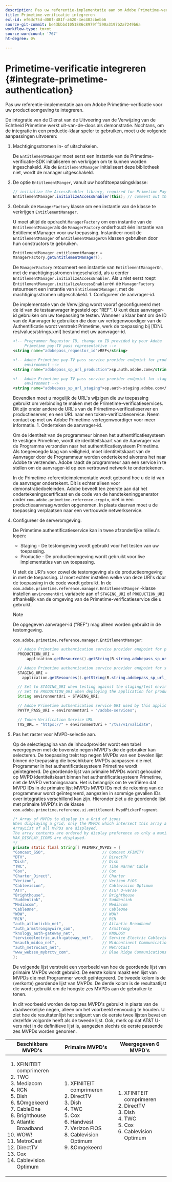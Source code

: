 ```yaml
---
description: Pas uw referentie-implementatie aan om Adobe Primetime-verificatie voor uw productieomgeving te integreren.
title: Primetime-verificatie integreren
exl-id: ef6dc75d-d00f-481f-a620-4ec402cbebb6
source-git-commit: be43bbbd1051886c8979ff590a3197b2a7249b6a
workflow-type: tm+mt
source-wordcount: '767'
ht-degree: 0%

---
```


# Primetime-verificatie integreren {#integrate-primetime-authentication}

Pas uw referentie-implementatie aan om Adobe Primetime-verificatie voor uw productieomgeving te integreren.

De integratie van de Dienst van de Uitvoering van de Verwijzing van de Echtheid Primetime werkt uit-van-de-doos als demonstratie. Nochtans, om de integratie in een productie-klaar speler te gebruiken, moet u de volgende aanpassingen uitvoeren:

1. Machtigingsstromen in- of uitschakelen.

   De `EntitlementManager` moet eerst een instantie van de Primetime-verificatie-SDK initialiseren en verkrijgen om te kunnen worden ingeschakeld. Als de `EntitlementManager` initialiseert deze bibliotheek niet, wordt de manager uitgeschakeld.
1. De optie `EntitlementManger`, vanuit uw hoofdtoepassingsklasse:

   ```java
   // initialize the AccessEnabler library, required for Primetime PayTV Pass entitlement workflows 
   EntitlementManager.initializeAccessEnabler(this); // comment out this line to disable entitlement workflows
   ```

1. Gebruik de `ManagerFactory` klasse om een instantie van de klasse te verkrijgen `EntitlementManager`.

   U moet altijd de opdracht `ManagerFactory` om een instantie van de `EntitlementManager`als de `ManagerFactory` onderhoudt één instantie van EntitlementManager voor uw toepassing. Instantieer nooit de `EntitlementManager` of `EntitlementManagerOn` klassen gebruiken door hun constructors te gebruiken.

   ```java
   EntitlementManager entitlementManager =  
   ManagerFactory.getEntitlementManager();
   ```

   De `ManagerFactory` retourneert een instantie van `EntitlementManagerOn`, met de machtigingsstromen ingeschakeld, als u eerder `EntitlementManager.initializeAccessEnabler`. Als u niet eerst roept `EntitlementManager.initializeAccessEnabler`en de `ManagerFactory` retourneert een instantie van `EntitlementManager`, met de machtigingsstromen uitgeschakeld. 1. Configureer de aanvrager-id.

   De implementatie van de Verwijzing wordt vooraf geconfigureerd met de id van de testaanvrager ingesteld op: &quot;REF&quot;. U kunt deze aanvrager-id gebruiken om uw toepassing te testen. Wanneer u klaar bent om de ID van de Aanvrager te gebruiken die door uw vertegenwoordiger van de Authentificatie wordt verstrekt Primetime, werk de toepassing bij [!DNL res/values/strings.xml] bestand met uw aanvrager-id.

   ```xml
   <!-- Programmer Requestor ID, change to ID provided by your Adobe  
        Primetime pay-TV pass representative --> 
   <string name="adobepass_requestor_id">REF</string> 
   
   <!-- Adobe Primetime pay-TV pass service provider endpoint for production 
        environment --> 
   <string name="adobepass_sp_url_production">sp.auth.adobe.com</string> 
   
   <!-- Adobe Primetime pay-TV pass service provider endpoint for staging  
        environment --> 
   <string name="adobepass_sp_url_staging">sp.auth-staging.adobe.com</string>
   ```

   Bovendien moet u mogelijk de URL&#39;s wijzigen die uw toepassing gebruikt om verbinding te maken met de Primetime-verificatieservices. Dit zijn onder andere de URL&#39;s van de Primetime-verificatieserver en productieserver, en een URL naar een token-verificatieservice. Neem contact op met uw Adobe Primetime-vertegenwoordiger voor meer informatie. 1. Onderteken de aanvrager-id.

   Om de identiteit van de programmeur binnen het authentificatiesysteem te vestigen Primetime, wordt de identiteitskaart van de Aanvrager van de Programma verzonden naar het authentificatiesysteem Primetime. Als toegevoegde laag van veiligheid, moet identiteitskaart van de Aanvrager door de Programmeur worden ondertekend alvorens het naar Adobe te verzenden. Adobe raadt de programmeur aan een service in te stellen om de aanvrager-id op een vertrouwd netwerk te ondertekenen.

   In de Primetime-referentieimplementatie wordt getoond hoe u de id van de aanvrager ondertekent. Dit is echter alleen voor demonstratiedoeleinden. Adobe beveelt ten zeerste aan dat het ondertekeningscertificaat en de code van de handtekeninggenerator onder `com.adobe.primetime.reference.crypto`, niet in een productieaanvraag worden opgenomen. In plaats daarvan moet u de toepassing verplaatsen naar een vertrouwde netwerkservice.

1. Configureer de serveromgeving.

   De Primetime authentificatieservice kan in twee afzonderlijke milieu&#39;s lopen:

   * Staging - De testomgeving wordt gebruikt voor het testen van uw toepassing.
   * Productie - De productieomgeving wordt gebruikt voor live implementaties van uw toepassing.

   U stelt de URI&#39;s voor zowel de testomgeving als de productieomgeving in met de toepassing. U moet echter instellen welke van deze URI&#39;s door de toepassing in de code wordt gebruikt. In de `com.adobe.primetime.reference.manager.EntitlementManger` -klasse instellen `environmentUri` variabele aan of `STAGING_URI` of `PRODUCTION_URI` afhankelijk van de omgeving van de Primetime-verificatieservice die u gebruikt.

   >[!NOTE]
   >
   >De opgegeven aanvrager-id (&quot;REF&quot;) mag alleen worden gebruikt in de testomgeving.

   `com.adobe.primetime.reference.manager.EntitlementManager`:

   ```java
     // Adobe Primetime authentication service provider endpoint for production environment 
     PRODUCTION_URI = 
         application.getResources().getString(R.string.adobepass_sp_url_production); 
   
     // Adobe Primetime authentication service provider endpoint for staging environment 
     STAGING_URI = 
       application.getResources().getString(R.string.adobepass_sp_url_staging); 
   
     // Set to STAGING_URI when testing against the staging/test environment 
     // Set to PRODUCTION_URI when deploying the application for production use 
     String environmentUri = STAGING_URI; 
   
     // Adobe Primetime authentication service URI used by this application 
     PAYTV_PASS_URI = environmentUri + "/adobe-services"; 
   
     // Token Verification Service URL 
     TVS_URL = "https://" + environmentUri + "/tvs/v1/validate";
   ```

1. Pas het raster voor MVPD-selectie aan.

   Op de selectiepagina van de inhoudprovider wordt een tabel weergegeven met de bovenste negen MVPD&#39;s die de gebruiker kan selecteren. De toepassing trekt top negen MVPDs van een bevolen lijst binnen de toepassing die beschikbare MVPDs aanpassen die met Programmer in het authentificatiesysteem Primetime wordt geïntegreerd. De geordende lijst van primaire MVPDs wordt gehouden op MVPD identiteitskaart binnen het authentificatiesysteem Primetime, niet de MVPD vertoningsnaam. Het is belangrijk om te verifiëren dat MVPD IDs in de primaire lijst MVPDs MVPD IDs met de rekening van de programmeur wordt geïntegreerd, aangezien in sommige gevallen IDs over integraties verschillend kan zijn. Hieronder ziet u de geordende lijst met primaire MVPD&#39;s in de klasse `com.adobe.primetime.reference.ui.entitlement.MvpdPickerFragment`.

   ```java
   /* Array of MVPDs to display in a Grid of icons 
   When displaying a grid, only the MVPDs which intersect this array and the 
   ArrayList of all MVPDs are displayed. 
   The array contents are ordered by display preference as only a maximum of 
   MAX_DISPLAY_ICONS are displayed. 
   */ 
   private static final String[] PRIMARY_MVPDS = { 
   "Comcast_SSO",                         // Comcast XFINITY 
   "DTV",                                 // DirectTV 
   "Dish",                                // Dish 
   "TWC",                                 // Time Warner Cable 
   "Cox",                                 // Cox 
   "Charter_Direct",                      // Charter 
   "Verizon",                             // Verizon FiOS 
   "Cablevision",                         // Cablevision Optimum 
   "ATT",                                 // AT&T U-verse 
   "Brighthouse",                         // Brighthouse 
   "Suddenlink",                          // Suddenlink 
   "Mediacom",                            // Mediacom 
   "CableOne",                            // CableOne 
   "WOW",                                 // WOW! 
   "RCN",                                 // RCN 
   "auth_atlanticbb_net",                 // Atlantic Broadband 
   "auth_armstrongmywire_com",            // Armstrong 
   "knology_auth-gateway_net",            // KNOLOGY 
   "serviceelectric_auth-gateway_net",    // Service Electric Cablevision 
   "msauth_midco_net",                    // Midcontinent Communications 
   "auth_metrocast_net",                  // MetroCast 
   "www_websso_mybrctv_com",              // Blue Ridge Communications 
   };
   ```

   De volgende lijst verstrekt een voorbeeld van hoe de geordende lijst van primaire MVPDs wordt gebruikt. De eerste kolom maakt een lijst van MVPDs die met Programmer wordt geïntegreerd. De tweede kolom is de (verkorte) geordende lijst van MVPDs. De derde kolom is de resultaatlijst die wordt gebruikt om de hoogste zes MVPDs aan de gebruiker te tonen.

   In dit voorbeeld worden de top zes MVPD&#39;s gebruikt in plaats van de daadwerkelijke negen, alleen om het voorbeeld eenvoudig te houden. U ziet hoe de resultatenlijst het snijpunt van de eerste twee lijsten bevat en dezelfde volgorde heeft als de tweede lijst. Ook, merk op dat AT&amp;T U-vers niet in de definitieve lijst is, aangezien slechts de eerste passende zes MVPDs worden genomen.

| Beschikbare MVPD&#39;s | Primaire MVPD&#39;s | Weergegeven 6 MVPD&#39;s |
|--- |--- |--- |
| <ol><li>XFINITEIT comprimeren</li><li>TWC</li><li>Mediacom</li><li>RCN</li><li>Dish</li><li>&amp;Omgekeerd</li><li>CableOne</li><li>Brighthouse</li><li>Atlantic Broadband</li><li>WOW!</li><li>MetroCast</li><li>DirectTV </li><li>Cox</li><li>Cablevision Optimum</li></ol> | <ol><li>XFINITEIT comprimeren</li><li>DirectTV</li><li>Dish</li><li> TWC</li><li>Cox</li><li>Handvest</li><li>Verizon FiOS</li><li>Cablevision Optimum</li><li>&amp;Omgekeerd</li></ol> | <ol><li>XFINITEIT comprimeren</li><li>DirectTV</li><li>Dish</li><li>TWC</li><li>Cox</li><li>Cablevision Optimum</li></ol> |
